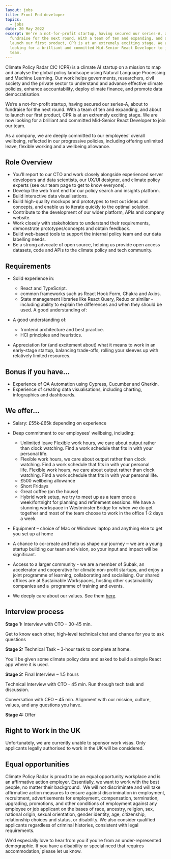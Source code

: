 ```yaml
---
layout: jobs
title: Front End developer
topics:
  - jobs
date: 20 May 2022
excerpt: We’re a not-for-profit startup, having secured our series-A, about to
  fundraise for the next round. With a team of ten and expanding, and about to
  launch our first product, CPR is at an extremely exciting stage. We are now
  looking for a brilliant and committed Mid-Senior React Developer to join our
  team.
---
```

<!--StartFragment-->

Climate Policy Radar CIC (CPR) is a climate AI startup on a mission to map and analyse the global policy landscape using Natural Language Processing and Machine Learning. Our work helps governments, researchers, civil society and the private sector to understand and advance effective climate policies, enhance accountability, deploy climate finance, and promote data democratisation.

We’re a not-for-profit startup, having secured our series-A, about to fundraise for the next round. With a team of ten and expanding, and about to launch our first product, CPR is at an extremely exciting stage. We are now looking for a brilliant and committed Mid-Senior React Developer to join our team.

As a company, we are deeply committed to our employees’ overall wellbeing, reflected in our progressive policies, including offering unlimited leave, flexible working and a wellbeing allowance.

## Role Overview

* You’ll report to our CTO and work closely alongside experienced server developers and data scientists, our UX/UI designer, and climate policy experts (see our team page to get to know everyone).
* Develop the web front end for our policy search and insights platform.
* Build interactive data visualisations.
* Build high-quality mockups and prototypes to test out ideas and concepts, and enable us to iterate quickly to the optimal solution.
* Contribute to the development of our wider platform, APIs and company website.
* Work closely with stakeholders to understand their requirements, demonstrate prototypes/concepts and obtain feedback.
* Build web-based tools to support the internal policy team and our data labelling needs.
* Be a strong advocate of open source, helping us provide open access datasets, code and APIs to the climate policy and tech community.

## Requirements

* Solid experience in:

  * React and TypeScript.
  * common frameworks such as React Hook Form, Chakra and Axios.
  * State management libraries like React Query, Redux or similar - including ability to explain the differences and when they should be used. A good understanding of:
* A good understanding of:

  * frontend architecture and best practice.
  * HCI principles and heuristics.
* Appreciation for (and excitement about) what it means to work in an early-stage startup, balancing trade-offs, rolling your sleeves up with relatively limited resources.

## Bonus if you have…

* Experience of QA Automation using Cypress, Cucumber and Gherkin.
* Experience of creating data visualisations, including charting, infographics and dashboards.

## We offer…

* Salary: £55k-£65k depending on experience
* Deep commitment to our employees’ wellbeing, including:

  * Unlimited leave Flexible work hours, we care about output rather than clock watching. Find a work schedule that fits in with your personal life. 
  * Flexible work hours, we care about output rather than clock watching. Find a work schedule that fits in with your personal life. Flexible work hours, we care about output rather than clock watching. Find a work schedule that fits in with your personal life. 
  * £500 wellbeing allowance
  * Short Fridays
  * Great coffee (on the house)
  * Hybrid work setup, we try to meet up as a team once a week/fortnight for planning and refinement sessions. We have a stunning workspace in Westminster Bridge for when we do get together and most of the team choose to work in the office 1-2 days a week
* Equipment – choice of Mac or Windows laptop and anything else to get you set up at home
* A chance to co-create and help us shape our journey ‒ we are a young startup building our team and vision, so your input and impact will be significant.
* Access to a larger community - we are a member of Subak, an accelerator and cooperative for climate non-profit startups, and enjoy a joint programme of learning, collaborating and socialising. Our shared offices are at Sustainable Workspaces, hosting other sustainability companies and a  programme of training and events. 
* We deeply care about our values. See them [here](https://climatepolicyradar.org/about#values).

## Interview process

**Stage 1:** Interview with CTO – 30-45 min. 

Get to know each other, high-level technical chat and chance for you to ask questions

**Stage 2:** Technical Task – 3-hour task to complete at home.

You’ll be given some climate policy data and asked to build a simple React app where it is used. 

**Stage 3:** Final Interview – 1.5 hours

Technical Interview with CTO - 45 min. Run through tech task and discussion.

Conversation with CEO – 45 min. Alignment with our mission, culture, values, and any questions you have.

**Stage 4:** Offer

## Right to Work in the UK

Unfortunately, we are currently unable to sponsor work visas. Only applicants legally authorised to work in the UK will be considered.

## Equal opportunities

Climate Policy Radar is proud to be an equal opportunity workplace and is an affirmative action employer. Essentially, we want to work with the best people, no matter their background.  We will not discriminate and will take affirmative action measures to ensure against discrimination in employment, recruitment, advertisements for employment, compensation, termination, upgrading, promotions, and other conditions of employment against any employee or job applicant on the bases of race, ancestry, religion, sex, national origin, sexual orientation, gender identity, age, citizenship, relationship choices and status, or disability. We also consider qualified applicants regardless of criminal histories, consistent with legal requirements. 

We'd especially love to hear from you if you're from an under-represented demographic. If you have a disability or special need that requires accommodation, please let us know. 

<!--EndFragment-->
